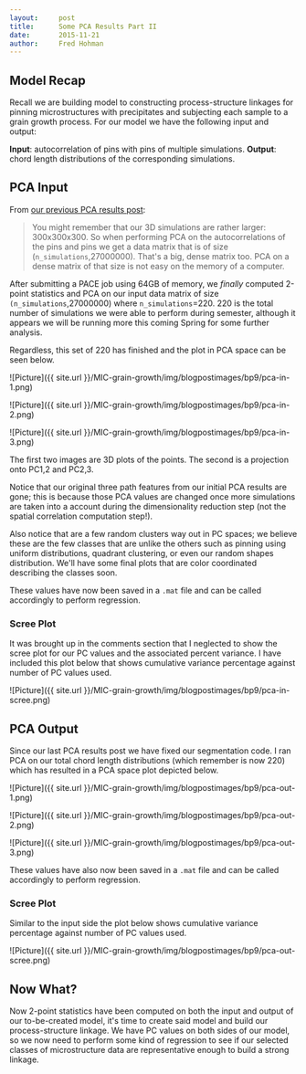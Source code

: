 ```yaml
---
layout:     post
title:      Some PCA Results Part II
date:       2015-11-21
author:     Fred Hohman
---
```


## Model Recap

Recall we are building model to constructing process-structure linkages for pinning microstructures with precipitates and subjecting each sample to a grain growth process. For our model we have the following input and output:

**Input**: autocorrelation of pins with pins of multiple simulations.
**Output**: chord length distributions of the corresponding simulations.

## PCA Input

From [our previous PCA results post][pca]:

>You might remember that our 3D simulations are rather larger: 300x300x300. So when performing PCA on the autocorrelations of the pins and pins we get a data matrix that is of size (`n_simulations`,27000000). That's a big, dense matrix too. PCA on a dense matrix of that size is not easy on the memory of a computer.

After submitting a PACE job using 64GB of memory, we *finally* computed 2-point statistics and PCA on our input data matrix of size `(n_simulations`,27000000) where `n_simulations`=220. 220 is the total number of simulations we were able to perform during semester, although it appears we will be running more this coming Spring for some further analysis.

Regardless, this set of 220 has finished and the plot in PCA space can be seen below.

![Picture]({{ site.url }}/MIC-grain-growth/img/blogpostimages/bp9/pca-in-1.png)


![Picture]({{ site.url }}/MIC-grain-growth/img/blogpostimages/bp9/pca-in-2.png)


![Picture]({{ site.url }}/MIC-grain-growth/img/blogpostimages/bp9/pca-in-3.png)

The first two images are 3D plots of the points. The second is a projection onto PC1,2 and PC2,3.

Notice that our original three path features from our initial PCA results are gone; this is because those PCA values are changed once more simulations are taken into a account during the dimensionality reduction step (not the spatial correlation computation step!).

Also notice that are a few random clusters way out in PC spaces; we believe these are the few classes that are unlike the others such as pinning using uniform distributions, quadrant clustering, or even our random shapes distribution. We'll have some final plots that are color coordinated describing the classes soon.

These values have now been saved in a `.mat` file and can be called accordingly to perform regression.

### Scree Plot

It was brought up in the comments section that I neglected to show the scree plot for our PC values and the associated percent variance. I have included this plot below that shows cumulative variance percentage against number of PC values used.

![Picture]({{ site.url }}/MIC-grain-growth/img/blogpostimages/bp9/pca-in-scree.png)

## PCA Output

Since our last PCA results post we have fixed our segmentation code. I ran PCA on our total chord length distributions (which remember is now 220) which has resulted in a PCA space plot depicted below.

![Picture]({{ site.url }}/MIC-grain-growth/img/blogpostimages/bp9/pca-out-1.png)


![Picture]({{ site.url }}/MIC-grain-growth/img/blogpostimages/bp9/pca-out-2.png)


![Picture]({{ site.url }}/MIC-grain-growth/img/blogpostimages/bp9/pca-out-3.png)

These values have also now been saved in a `.mat` file and can be called accordingly to perform regression.

### Scree Plot

Similar to the input side the plot below shows cumulative variance percentage against number of PC values used.

![Picture]({{ site.url }}/MIC-grain-growth/img/blogpostimages/bp9/pca-out-scree.png)

## Now What?

Now 2-point statistics have been computed on both the input and output of our to-be-created model, it's time to create said model and build our process-structure linkage. We have PC values on both sides of our model, so we now need to perform some kind of regression to see if our selected classes of microstructure data are representative enough to build a strong linkage. 


[pca]: http://materials-informatics-class-fall2015.github.io/MIC-grain-growth/2015/11/14/some-pca-results/
